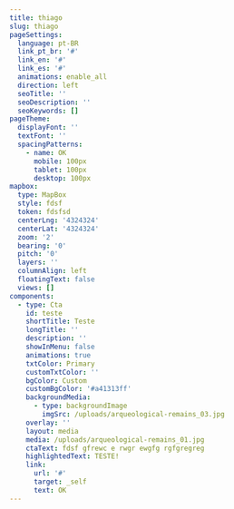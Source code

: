 ```yaml
---
title: thiago
slug: thiago
pageSettings:
  language: pt-BR
  link_pt_br: '#'
  link_en: '#'
  link_es: '#'
  animations: enable_all
  direction: left
  seoTitle: ''
  seoDescription: ''
  seoKeywords: []
pageTheme:
  displayFont: ''
  textFont: ''
  spacingPatterns:
    - name: OK
      mobile: 100px
      tablet: 100px
      desktop: 100px
mapbox:
  type: MapBox
  style: fdsf
  token: fdsfsd
  centerLng: '4324324'
  centerLat: '4324324'
  zoom: '2'
  bearing: '0'
  pitch: '0'
  layers: ''
  columnAlign: left
  floatingText: false
  views: []
components:
  - type: Cta
    id: teste
    shortTitle: Teste
    longTitle: ''
    description: ''
    showInMenu: false
    animations: true
    txtColor: Primary
    customTxtColor: ''
    bgColor: Custom
    customBgColor: '#a41313ff'
    backgroundMedia:
      - type: backgroundImage
        imgSrc: /uploads/arqueological-remains_03.jpg
    overlay: ''
    layout: media
    media: /uploads/arqueological-remains_01.jpg
    ctaText: fdsf gfrewc e rwgr ewgfg rgfgregreg
    highlightedText: TESTE!
    link:
      url: '#'
      target: _self
      text: OK
---
```


